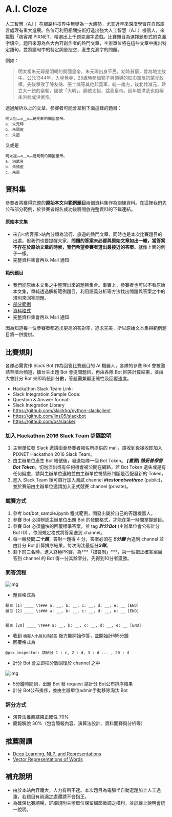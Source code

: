 # A.I. Cloze

人工智慧（A.I.）在網路科技界中無疑為一大趨勢，尤其近年來深度學習在自然語言處理有重大進展。各位可利用相關技術打造出強大人工智慧（A.I.）機器人，來挑戰「痞客邦 PIXNET」精選出上千題克漏字遊戲。比賽題目為選擇題形式的克漏字填空。題目來源為各大內容創作者的熱門文章，主辦單位將在這些文章中挑出特定語句，並將語句中的特定詞彙挖空，產生克漏字的問題。

例如：  
>明太祖朱元璋是明朝的開國皇帝。朱元璋出身平民，幼時貧窮，曾為地主放牛。公元1344年，入皇覺寺，25歲時參加郭子興領導的紅巾軍反抗蒙元政權。先後擊敗了陳友諒、張士誠等其他起義軍，統一南方，後北伐滅元，建立大一統的皇朝，國號「大明」。廟號太祖，諡高皇帝。因年號洪武也俗稱朱洪武或洪武帝。

透過解析以上的文章，參賽者可能會拿到下面這樣的題目：  

```
明太祖︽⊙＿⊙︽是明朝的開國皇帝。  
a. 朱元璋
b. 朱頭皮
c. 朱茵
```  
又或是  

```
明太祖︽⊙＿⊙︽是明朝的開國皇帝。  
a. 洪武帝
b. 朱頭皮
c. 朱茵
```

## 資料集
參賽者將獲得完整的**原始本文**與**範例題目**兩個資料集作為訓練資料。在這裡我們先公布部分範例，於參賽者報名成功後將開放完整資料的下載連結。

#### 原始本文集
* 來自&lt;痞客邦&gt;站內分類為流行、旅遊的熱門文章，同時也是本次比賽題目的出處。但我們也要提醒大家，**問題的答案未必都與原始文章如出一轍，當答案不存在於原始文章的時候，我們希望參賽者選出最接近的答案**。就像上面的例子一樣。
* 完整資料集會再以 Mail 通知

#### 範例題目
* 我們從原始本文集之中整理出來的題目集合。事實上，參賽者也可以不看原始本文集，單純透過解析範例題目，利用語義分析等方法找出問題與答案之中的規則來回答問題。
* [部分範例](./example/question.example)
* [資料格式](./example/question_schema.md)
* 完整資料集會再以 Mail 通知

因為知道每一位參賽者都追求更高的答對率，追求完美，所以原始文本集與範例題目將一併提供。

## 比賽規則
各隊必需實作 Slack Bot 作為回答比賽題目的 AI 機器人，各隊的參賽 Bot 會被邀請至擂台頻道，擂台主出題 Bot 會提問題目，再由各隊 Bot 回答計算結果，並由大會計分 Bot 來即時統計分數，答題需兼顧正確性及回覆速度。

* Hackathon Slack Team Link: 
* Slack Integratioin Sample Code: 
* Question & Answer format:
* Slack Integration Library
 * https://github.com/slackhq/python-slackclient
 * https://github.com/lins05/slackbot
 * https://github.com/os/slacker

### 加入 Hackathon 2016 Slack Team 步驟說明

1. 主辦單位發 Slack 邀請函至參賽者報名所提供的 mail，請收到後接收即加入 PIXNET Hackathon 2016 Slack Team。
2. 由主辦單位產生 Bot 帳號後，發送每隊一個 Bot Token。 ***[重要] 請妥善保管 Bot Token***，切勿流出或有任何機會被公開在網路，若 Bot Token 遺失或是有任何疑慮，請與主辦單位連絡並由主辦單位視情形判斷是否配發新的 Token。
3. 進入 Slack Team 後可自行加入測試 channel ***#testonetwothree*** (public)，並於賽前由主辦單位邀請加入正式競賽 channel (private)。

### 競賽方式

1. 參考 bot/bot_sample.ipynb 程式範例，開發出屬於自己的答題機器人。
2. 參賽 Bot 必須辨認主辦單位出題 Bot 的發問格式，才能在第一時間掌握題目。
3. 參賽 Bot 必須儘快的回覆標準答案，並 tag ***計分 Bot*** (主辦單位會公布計分 Bot ID) ，依照規定格式將答案送到 channel。
4. 每一輪發問***二十題***，答對一題得 4 分，答案必須在 ***5分鐘*** 內送到 channel 並由計分 Bot 計算排序結果，每次淘汰最低分***3隊***。
5. 剩下前三名時，進入終極PK賽，為***「搶答制」***，第一個把正確答案回答到 channel 的 Bot 得一分其餘零分，先得到10分者獲勝。

### 問答流程

![img](https://docs.google.com/drawings/d/1jnMu_XfnvgdL3SWo8I5U3lVFG0Vg55pv5YihXumSWyI/pub?w=480&h=360)

* 題目格式為

```
題目 [1] ____ \t### a: __, b: __, c: __, d: __, e: __ [END]
題目 [2] ____ \t### a: __, b: __, c: __, d: __, e: __ [END]

...
題目 [20] ____ \t### a: __, b: __, c: __, d: __, e: __ [END]
```

* 收到 `機器人小朋友請搶答` 後方能開始作答，並開始計時5分鐘
* 回覆格式為

```
@pix_inspector: 請給分 1 : c, 2 : d, 3 : d ... , 20 : d
```

* 計分 Bot 會立即把分數回復於 channel 之中

![img](https://docs.google.com/drawings/d/1DGgGnpfEwl_dTdAugig-pB2sfyz50PJqFpJeNf1J4YM/pub?w=480&h=360)

* 5分鐘時間到，出題 Bot 發 request 請計分 Bot公布排序結果
* 計分 Bot公布排序，並由主辦單位admin手動移除淘汰 Bot

### 評分方式

* 演算法推薦結果正確性 70% 
* 簡報解說 30%（包含簡報內容、演算法設計、資料闡釋與分析等）


## 推薦閱讀
* [Deep Learning, NLP, and Representations](http://colah.github.io/posts/2014-07-NLP-RNNs-Representations/)
* [Vector Representations of Words](https://www.tensorflow.org/versions/r0.7/tutorials/word2vec/index.html)


## 補充說明

* 由於本站內容龐大，人力有所不逮。本次題目為電腦半自動選題加上人工過濾，若題目有疏漏之處還請不吝指正。
* 為確保比賽順暢，詳細規則主辦單位保留細節微調之權利，並於線上說明會統一說明。
